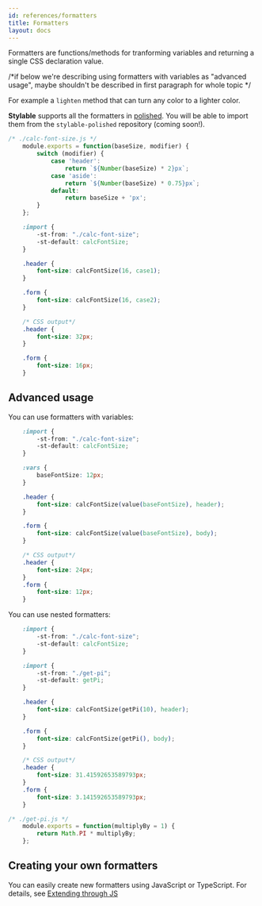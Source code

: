 ```yaml
---
id: references/formatters
title: Formatters
layout: docs
---
```


Formatters are functions/methods for tranforming variables and returning a single CSS declaration value.

/*if below we're describing using formatters with variables as "advanced usage", maybe shouldn't be described in first paragraph for whole topic */

For example a `lighten` method that can turn any color to a lighter color.

**Stylable** supports all the formatters in [polished](https://polished.js.org/docs/). You will be able to import them from the `stylable-polished` repository (coming soon!). 

```js
/* ./calc-font-size.js */
    module.exports = function(baseSize, modifier) {
        switch (modifier) {
            case 'header':
                return `${Number(baseSize) * 2}px`;
            case 'aside':
                return `${Number(baseSize) * 0.75}px`; 
            default: 
                return baseSize + 'px';
        }
    };
```

```css
    :import {
        -st-from: "./calc-font-size";
        -st-default: calcFontSize;
    }

    .header {
        font-size: calcFontSize(16, case1);
    }

    .form {
        font-size: calcFontSize(16, case2);
    }
```

```css
    /* CSS output*/
    .header {
        font-size: 32px;
    }

    .form {
        font-size: 16px;
    }
```

## Advanced usage

You can use formatters with variables:

```css
    :import {
        -st-from: "./calc-font-size";
        -st-default: calcFontSize;
    }

    :vars {
        baseFontSize: 12px;
    }

    .header {
        font-size: calcFontSize(value(baseFontSize), header);
    }

    .form {
        font-size: calcFontSize(value(baseFontSize), body);
    }
```

```css
    /* CSS output*/
    .header {
        font-size: 24px;
    }
    .form {
        font-size: 12px;
    }
```

You can use nested formatters:


```css
    :import {
        -st-from: "./calc-font-size";
        -st-default: calcFontSize;
    }

    :import {
        -st-from: "./get-pi";
        -st-default: getPi;
    }

    .header {
        font-size: calcFontSize(getPi(10), header);
    }

    .form {
        font-size: calcFontSize(getPi(), body);
    }
```

```css
    /* CSS output*/
    .header {
        font-size: 31.41592653589793px;
    }
    .form {
        font-size: 3.141592653589793px;
    }
```

```js
/* ./get-pi.js */
    module.exports = function(multiplyBy = 1) {
        return Math.PI * multiplyBy;
    };
```


## Creating your own formatters

You can easily create new formatters using JavaScript or TypeScript.
For details, see [Extending through JS](./extending-through-js.md)